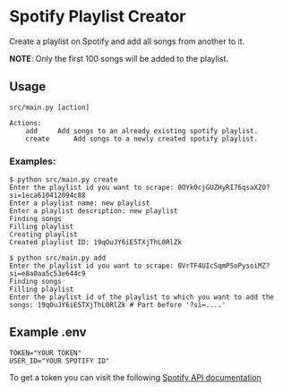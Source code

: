 # Spotify Playlist Creator

Create a playlist on Spotify and add all songs from another to it.

**NOTE**: Only the first 100 songs will be added to the playlist.

## Usage

```
src/main.py [action]

Actions:
	add		Add songs to an already existing spotify playlist.
	create		Add songs to a newly created spotify playlist.
```

### Examples:

```console
$ python src/main.py create
Enter the playlist id you want to scrape: 0OYk0cjGUZHyRI76qsaXZO?si=1eca610412094c88
Enter a playlist name: new playlist
Enter a playlist description: new playlist
Finding songs
Filling playlist
Creating playlist
Created playlist ID: 19qOuJY6iE5TXjThL0RlZk
```

```console
$ python src/main.py add
Enter the playlist id you want to scrape: 0VrTF4UIcSqmPSoPysoiMZ?si=e8a0aa5c53e644c9
Finding songs
Filling playlist
Enter the playlist id of the playlist to which you want to add the songs: 19qOuJY6iE5TXjThL0RlZk # Part before '?si=....'
```

## Example .env

```
TOKEN="YOUR TOKEN"
USER_ID="YOUR SPOTIFY ID"
```

To get a token you can visit the following [Spotify API documentation ](https://developer.spotify.com/console/post-playlists/)

